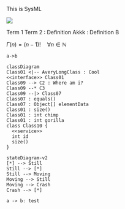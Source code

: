This is SysML



![](assets/sysml-d1f2d.png)

Term 1
Term 2
:   Definition Akkk
:   Definition B

$\Gamma(n) = (n-1)!\quad\forall n\in\mathbb N$


```puml
a->b
```

```mermaid
classDiagram
Class01 <|-- AveryLongClass : Cool
<<interface>> Class01
Class09 --> C2 : Where am i?
Class09 --* C3
Class09 --|> Class07
Class07 : equals()
Class07 : Object[] elementData
Class01 : size()
Class01 : int chimp
Class01 : int gorilla
class Class10 {
  <<service>>
  int id
  size()
}
```

```mermaid
stateDiagram-v2
[*] --> Still
Still --> [*]
Still --> Moving
Moving --> Still
Moving --> Crash
Crash --> [*]
```

```sequence {theme="hand"}
a -> b: test
```
